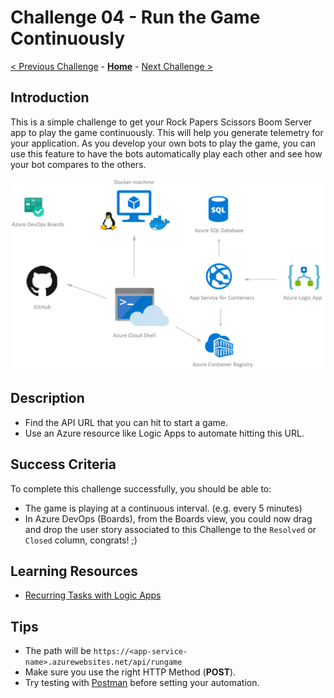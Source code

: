 # Challenge 04 - Run the Game Continuously

[< Previous Challenge](./Challenge-03.md) - **[Home](../README.md)** - [Next Challenge >](./Challenge-05.md)

## Introduction

This is a simple challenge to get your Rock Papers Scissors Boom Server app to play the game continuously. This will help you generate telemetry for your application. As you develop your own bots to play the game, you can use this feature to have the bots automatically play each other and see how your bot compares to the others.

![Run the game continuously](../images/RunTheGameContinuously.png)

## Description

- Find the API URL that you can hit to start a game.
- Use an Azure resource like Logic Apps to automate hitting this URL.

## Success Criteria

To complete this challenge successfully, you should be able to:

- The game is playing at a continuous interval. (e.g. every 5 minutes)
- In Azure DevOps (Boards), from the Boards view, you could now drag and drop the user story associated to this Challenge to the `Resolved` or `Closed` column, congrats! ;)

## Learning Resources

- [Recurring Tasks with Logic Apps](https://docs.microsoft.com/en-us/azure/connectors/connectors-native-recurrence)

## Tips

- The path will be `https://<app-service-name>.azurewebsites.net/api/rungame`
- Make sure you use the right HTTP Method (**POST**).
- Try testing with [Postman](https://www.getpostman.com/) before setting your automation.
